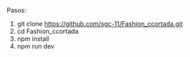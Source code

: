 Pasos:
1. git clone https://github.com/sgc-11/Fashion_ccortada.git
2. cd Fashion_ccortada
3. npm install
4. npm run dev
